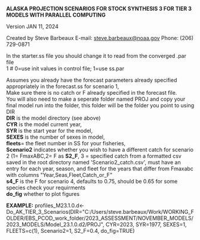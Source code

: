  
<B> ALASKA PROJECTION SCENARIOS FOR STOCK SYNTHESIS 3 FOR TIER 3 MODELS WITH PARALLEL COMPUTING </B>

 Version JAN 11, 2024

 Created by Steve Barbeaux E-mail: steve.barbeaux@noaa.gov  Phone: (206) 729-0871 
 

 In the starter.ss file you should change it to read from the converged .par file <br>
   1 # 0=use init values in control file; 1=use ss.par
 
Assumes you already have the forecast parameters already specified appropriately in the forecast.ss for scenario 1, <br>
Make sure there is no catch or F already specified in the forecast file.<br>
You will also need to make a seperate folder named PROJ and copy your final model run into the folder, this folder will be the folder you point to using DIR <br>
<b>DIR</b> is the model directory (see above)<br>
<b>CYR</b> is the model current year, <br>
<b>SYR</b> is the start year for the model, <br>
<b>SEXES</b> is the number of sexes in model,<br> 
<b>fleets</b>= the fleet number in SS for your fisheries, <br>
<b>Scenario2</b> indicates whether you wish to have a different catch for scenario 2 (1= FmaxABC,2= F as <b>S2_F</b>, 3 = specified catch from a formatted csv saved in the root directory named 'Scenario2_catch.csv', must have an entry for each year, season, and fleet for the years that differ from Fmaxabc with columns "Year,Seas,Fleet,Catch_or_F" <br>
<b>s4_F</b> is the F for scenario 4, defaults to 0.75, should be 0.65 for some species check your requirments <br>
<b>do_fig</b> whether to plot figures


<b>EXAMPLE:</b>  profiles_M23.1.0.d<-Do_AK_TIER_3_Scenarios(DIR="C:/Users/steve.barbeaux/Work/WORKING_FOLDER/EBS_PCOD_work_folder/2023_ASSESSMENT/NOVEMBER_MODELS/2023_MODELS/Model_23.1.0.d2/PROJ", CYR=2023, SYR=1977, SEXES=1, FLEETS=c(1), Scenario2=1, S2_F=0.4, do_fig=TRUE)

